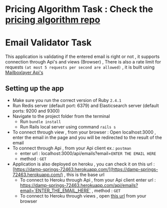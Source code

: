 # Pricing Algorithm Task : Check the [pricing algorithm repo](https://github.com/EslamMoh/pricing_algorithm)
# Email Validator Task

This application is validating if the entered email is right or not , it supports connection through Api's and views (Browser) , There is also a rate limit for requests `(at most 5 requests per second are allowed)` , it is built using [Mailboxlayer Api's](https://mailboxlayer.com)

## Setting up the app


- Make sure you run the correct version of Ruby `2.4.1`
- Run Redis server (default port: 6379) and Elasticsearch server (default ports: 9200 and 9300)
- Navigate to the project folder from the terminal
	- Run `bundle install`
	- Run Rails local server using command `rails s`
- To connect through view , from your browser : Open localhost:3000 , enter the email in the page and you will be redirected to the result of the email
- To connect through Api , from your Api client ex.: `postman` 
	- enter url : localhost:3000/api/emails?email=`ENTER THE EMAIL HERE`
	- method : `GET`
- Application is also deployed on heroku , you can check it on this url : [https://damp-springs-72463.herokuapp.com/](https://damp-springs-72463.herokuapp.com/) , this is the base url
	- To connect to Heroku through Api ,  from your Api client enter url : https://damp-springs-72463.herokuapp.com/api/emails?email=`ENTER_THE_EMAIL_HERE` , method : `GET`
	- To connect to Heroku through views , open [this url](https://damp-springs-72463.herokuapp.com/) from your browser
